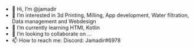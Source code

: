 - 👋 Hi, I’m @jamadir
- 👀 I’m interested in 3d Printing, Milling, App development, Water filtration, Data management and Webdesign
- 🌱 I’m currently learning HTMl, Kotlin
- 💞️ I’m looking to collaborate on ...
- 📫 How to reach me: Discord: Jamadir#6978

<!---
jamadir/jamadir is a ✨ special ✨ repository because its `README.md` (this file) appears on your GitHub profile.
You can click the Preview link to take a look at your changes.
--->
